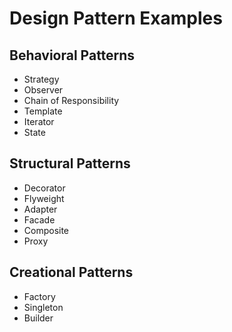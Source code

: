 # Design Pattern Examples

## Behavioral Patterns
- Strategy
- Observer
- Chain of Responsibility
- Template
- Iterator
- State

## Structural Patterns
- Decorator
- Flyweight
- Adapter
- Facade
- Composite
- Proxy

## Creational Patterns
- Factory
- Singleton
- Builder
